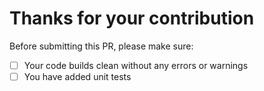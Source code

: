 # Thanks for your contribution

Before submitting this PR, please make sure:

- [ ] Your code builds clean without any errors or warnings
- [ ] You have added unit tests
